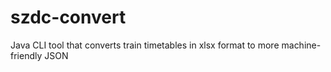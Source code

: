 # szdc-convert
Java CLI tool that converts train timetables in xlsx format to more machine-friendly JSON
